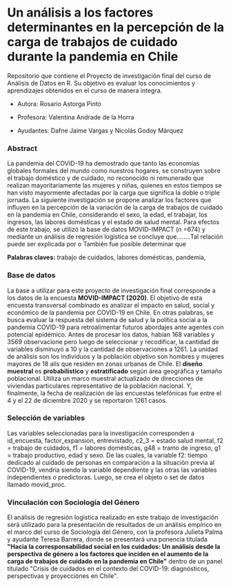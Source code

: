 # Un análisis a los factores determinantes en la percepción de la carga de trabajos de cuidado durante la pandemia en Chile

Repositorio que contiene el Proyecto de investigación final del curso de Análisis de Datos en R. Su objetivo es evaluar los conocimientos y aprendizajes obtenidos en el curso de manera integra.

-   Autora: Rosario Astorga Pinto

-   Profesora: Valentina Andrade de la Horra

-   Ayudantes: Dafne Jaime Vargas y Nicolás Godoy Márquez

### Abstract

La pandemia del COVID-19 ha demostrado que tanto las economías globales formales del mundo como nuestros hogares, se construyen sobre el trabajo doméstico y de cuidado, no reconocido ni remunerado que realizan mayoritariamente las mujeres y niñas, quienes en estos tiempos se han visto mayormente afectadas por la carga que significa la doble o triple jornada. La siguiente investigación se propone analizar los factores que influyen en la percepción de la variación de la carga de trabajos de cuidado en la pandemia en Chile, considerando el sexo, la edad, el trabajar, los ingresos, las labores domésticas y el estado de salud mental. Para efectos de este trabajo, se utilizó la base de datos MOVID-IMPACT (n =674) y mediante un análisis de regresión logística se concluye que……..Tal relación puede ser explicada por o También fue posible determinar que

**Palabras claves:** trabajo de cuidados, labores domésticas, pandemia,

### Base de datos

La base a utilizar para este proyecto de investigación final corresponde a los datos de la encuesta **MOVID-IMPACT (2020)**. El objetivo de esta encuesta transversal combinado es analizar el impacto en salud, social y económico de la pandemia por COVID-19 en Chile. En otras palabras, se busca evaluar la respuesta del sistema de salud y la política social a la pandemia COVID-19 para retroalimentar futuros abordajes ante agentes con potencial epidémico. Antes de procesar los datos, habían 168 variables y 3569 observacione pero luego de seleccionar y recodificar, la cantidad de variables disminuyó a 10 y la cantidad de observaciones a 1261. La unidad de análisis son los individuos y la población objetivo son hombres y mujeres mayores de 18 alis que residen en zonas urbanas de Chile. El **diseño muestral** es **probabilístico** y **estratificado** según área geográfica y tamaño poblacional. Utiliza un marco muestral actualizado de direcciones de viviendas particulares representativo de la población nacional. Y, finalmente, la fecha de realización de las encuestas telefónicas fue entre el 4 y el 22 de diciembre 2020 y se reportaron 1261 casos.

### Selección de variables

Las variables seleccionadas para la investigación corresponden a id_encuesta, factor_expansion, entrevistado, c2_3 = estado salud mental, f2 = trabajo de cuidados, f1 = labores domésticas, g48 = tramo de ingreso, g1 = trabajo productivo, edad y sexo. De las cuales, la variable f2: tiempo dedicado al cuidado de personas en comparación a la situación previa al COVID-19, vendría siendo la variable dependiente y las otras las variables independientes o predictoras. Luego, se crea el objeto o set de datos llamado movid_proc.

### Vinculación con Sociología del Género

El análisis de regresión logística realizado en este trabajo de investigación será utilizado para la presentación de resultados de un análisis empírico en el marco del curso de Sociología del Género, con la profesora Julieta Palma y ayudante Teresa Barrera, donde se presentará una ponencia titulada **"Hacia la corresponsabilidad social en los cuidados: Un análisis desde la perspectiva de género a los factores que inciden en el aumento de la carga de trabajos de cuidado en la pandemia en Chile"** dentro de un panel titulado "Crisis de cuidados en el contexto del COVID-19: diagnósticos, perspectivas y proyecciones en Chile".
